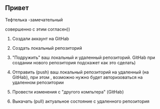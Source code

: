 ## Привет

Тефтелька -замечательный 

совершенно с этим согласен))

1. Создали аккаунт на GitHab

2. Создать локальный репозиторий

3. "Подружить" ваш локальный и удаленный репозиторий. GitHab при создании нового репозитория подскажет как это сделать)

4. Отправить (push) ваш локальный репозиторий на удаленный (на GitHab), при этом , возможно нужно будет авторизоваться на удаленном репозитории

5. Провести изменения с "другого компьтера" (GitHab)

6. Выкачать (pull) актуальное состояние с удаленного репозитория